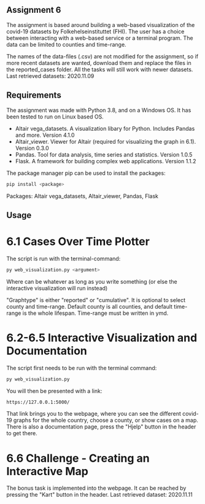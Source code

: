 ## Assignment 6
The assignment is based around building a web-based visualization of the covid-19 datasets by Folkehelseinstituttet (FHI). The user has a choice between interacting with a web-based service or a terminal program. The data can be limited to counties and time-range. 

The names of the data-files (.csv) are not modified for the assignment, so if more recent datasets are wanted, download them and replace the files in the reported_cases folder.
All the tasks will still work with newer datasets. 
Last retrieved datasets: 2020.11.09

## Requirements
The assignment was made with Python 3.8, and on a Windows OS. 
It has been tested to run on Linux based OS. 

- Altair vega_datasets. A visualization libary for Python. Includes Pandas and more. Version 4.1.0
- Altair_viewer. Viewer for Altair (required for visualizing the graph in 6.1). Version 0.3.0
- Pandas. Tool for data analysis, time series and statistics. Version 1.0.5
- Flask. A framework for building complex web applications. Version 1.1.2

The package manager pip can be used to install the packages:
```bash
pip install <package>
```

Packages: Altair vega_datasets, Altair_viewer, Pandas, Flask

## Usage
# 6.1 Cases Over Time Plotter
The script is run with the terminal-command:
```bash
py web_visualization.py <argument>
```

Where <argument> can be whatever as long as you write something (or else the interactive visualization will run instead)

"Graphtype" is either "reported" or "cumulative".
It is optional to select county and time-range.
Default county is all counties, and default time-range is the whole lifespan.
Time-range must be written in ymd.

# 6.2-6.5 Interactive Visualization and Documentation
The script first needs to be run with the terminal command:
```bash
py web_visualization.py 
```

You will then be presented with a link:
```bash
https://127.0.0.1:5000/
``` 

That link brings you to the webpage, where you can see the different covid-19 graphs for the whole country, choose a county, or show cases on a map. There is also a documentation page, press the "Hjelp" button in the header to get there.

# 6.6 Challenge - Creating an Interactive Map
The bonus task is implemented into the webpage. It can be reached by pressing the "Kart" button in the header.
Last retrieved dataset: 2020.11.11

